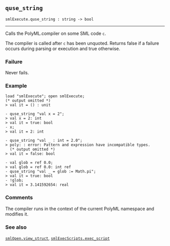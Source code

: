 ## `quse_string`

``` hol4
smlExecute.quse_string : string -> bool
```

------------------------------------------------------------------------

Calls the PolyML.compiler on some SML code `c`.

The compiler is called after `c` has been unquoted. Returns false if a
failure occurs during parsing or execution and true otherwise.

### Failure

Never fails.

### Example

``` hol4
load "smlExecute"; open smlExecute;
(* output omitted *)
> val it = () : unit

- quse_string "val x = 2";
> val x = 2: int
> val it = true: bool
- x;
> val it = 2: int

- quse_string "val _ : int = 2.0";
> poly: : error: Pattern and expression have incompatible types.
  (* output omitted *)
> val it = false: bool

- val glob = ref 0.0;
> val glob = ref 0.0: int ref
- quse_string "val _ = glob := Math.pi";
> val it = true: bool
- !glob;
> val it = 3.141592654: real
```

### Comments

The compiler runs in the context of the current PolyML namespace and
modifies it.

### See also

[`smlOpen.view_struct`](#smlOpen.view_struct),
[`smlExecScripts.exec_script`](#smlExecScripts.exec_script)
